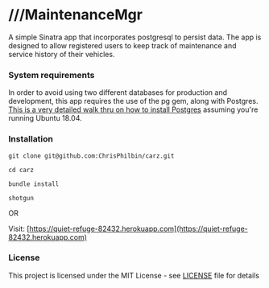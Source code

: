 # ///MaintenanceMgr

A simple Sinatra app that incorporates postgresql to persist data.  The app is designed to allow registered users to keep track of maintenance and service history of their vehicles.

### System requirements
In order to avoid using two different databases for production and development, this app requires the use of the pg gem, along with Postgres. [This is a very detailed walk thru on how to install Postgres](https://www.digitalocean.com/community/tutorials/how-to-install-and-use-postgresql-on-ubuntu-18-04) assuming you're running Ubuntu 18.04.

### Installation

`git clone git@github.com:ChrisPhilbin/carz.git`

`cd carz`

`bundle install`

`shotgun`

OR

Visit: [https://quiet-refuge-82432.herokuapp.com](https://quiet-refuge-82432.herokuapp.com)

### License

This project is licensed under the MIT License - see [LICENSE](https://github.com/ChrisPhilbin/carz/blob/master/LICENSE) file for details